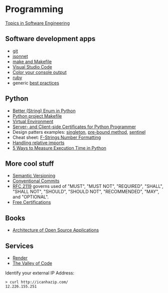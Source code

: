 # Programming

[Topics in Software Engineering](/software-engineering)

## Software development apps

* [git](/apps/git/)
* [jsonnet](/apps/jsonnet/)
* [make and Makefile](/apps/make/)
* [Visual Studio Code](/apps/vscode/)
* [Color your console output](python/color-console.html)
* [ruby](/apps/ruby.html)
* generic [best practices](best-practices.html)

## Python

* [Better (String) Enum in Python](python/python-string-enum.html)
* [Python project Makefile](/apps/make/python.mak)
* [Virtual Environment](python/pyenv-virtualenv.html)
* [Server- and Client-side Certificates for Python Programmer](python/https.html)
* Design patters examples: [singleton](python/global_logger.py),
[pre-bound method](python/prebound_method_pattern.py),
[sentinel](python/sentinel.py)
* Cheat sheet:
[F-Strings Number Formatting](https://cheatography.com/brianallan/cheat-sheets/python-f-strings-number-formatting/)
* [Handling relative imports](https://iq-inc.com/importerror-attempted-relative-import/)
* [5 Ways to Measure Execution Time in Python](https://superfastpython.com/benchmark-execution-time/)

## More cool stuff

* [Semantic Versioning](https://semver.org/)
* [Conventional Commits](https://www.conventionalcommits.org/en/v1.0.0/#summary)
* [RFC 2119](https://www.ietf.org/rfc/rfc2119.txt)
governs used of "MUST", "MUST NOT", "REQUIRED", "SHALL", "SHALL NOT", "SHOULD",
"SHOULD NOT", "RECOMMENDED", "MAY", and "OPTIONAL".
* [Free Certifications](https://github.com/cloudcommunity/Free-Certifications)

## Books

* [Architecture of Open Source Applications](https://aosabook.org/en/)

## Services

* [Render](https://dashboard.render.com/env-groups)
* [The Valley of Code](https://thevalleyofcode.com/)

Identify your external IP Address:
```
> curl http://icanhazip.com/
12.226.155.251
```
